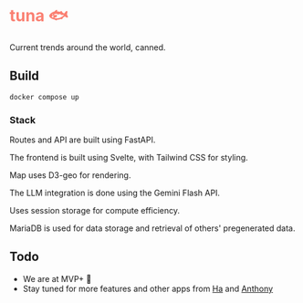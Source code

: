 # <span style="color:salmon">tuna 🐟</span>
Current trends around the world, canned.

## Build
```
docker compose up
```

### Stack
Routes and API are built using FastAPI. 

The frontend is built using Svelte, with Tailwind CSS for styling. 

Map uses D3-geo for rendering. 

The LLM integration is done using the Gemini Flash API.

Uses session storage for compute efficiency.

MariaDB is used for data storage and retrieval of others' pregenerated data.

## Todo
- We are at MVP+ 🎉
- Stay tuned for more features and other apps from [Ha](https://github.com/galacticmice) and [Anthony](https://github.com/Anthony0448)


